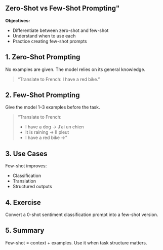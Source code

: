 ## Zero-Shot vs Few-Shot Prompting"
**Objectives:**
  - Differentiate between zero-shot and few-shot
  - Understand when to use each
  - Practice creating few-shot prompts

## 1. Zero-Shot Prompting

No examples are given. The model relies on its general knowledge.

> “Translate to French: I have a red bike.”

## 2. Few-Shot Prompting

Give the model 1–3 examples before the task.

> “Translate to French:
> - I have a dog → J’ai un chien
> - It is raining → Il pleut
> - I have a red bike →”

## 3. Use Cases

Few-shot improves:
- Classification
- Translation
- Structured outputs

## 4. Exercise

Convert a 0-shot sentiment classification prompt into a few-shot version.

## 5. Summary

Few-shot = context + examples. Use it when task structure matters.
